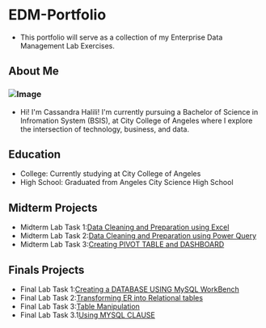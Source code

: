 # EDM-Portfolio
- This portfolio will serve as a collection of my Enterprise Data Management Lab Exercises.

## About Me
### ![Image](https://github.com/user-attachments/assets/63f732a1-b2fd-4b3b-93b1-a08ba6122116)
- Hi! I'm Cassandra Halili! I'm currently pursuing a Bachelor of Science in Infromation System (BSIS), at City College of Angeles where I explore the intersection of technology, business, and data.


## Education
- College: Currently studying at City College of Angeles
- High School: Graduated from Angeles City Science High School

## Midterm Projects
- Midterm Lab Task 1:[Data Cleaning and Preparation using Excel](https://cmhalili.github.io/Midterm-Lab-Task-1/)
- Midterm Lab Task 2:[Data Cleaning and Preparation using Power Query](https://cmhalili.github.io/Midterm-Lab-Task-2/)
- Midterm Lab Task 3:[Creating PIVOT TABLE and DASHBOARD](https://cmhalili.github.io/Midterm-Lab-task-3/)

## Finals Projects
- Final Lab Task 1:[Creating a DATABASE USING MySQL WorkBench](https://cmhalili.github.io/Final-Lab-Task-1/)
- Final Lab Task 2:[Transforming ER into Relational tables](https://cmhalili.github.io/Final-Lab-Task-2/)
- Final Lab Task 3:[Table Manipulation](https://cmhalili.github.io/Final-Lab-Task-3/)
- Final Lab Task 3.1[Using MYSQL CLAUSE](https://cmhalili.github.io/Final-Lab-Task-3.1/)
